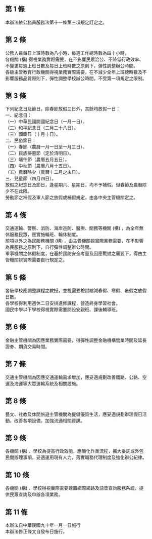 第 1 條
-------
本辦法依公務員服務法第十一條第三項規定訂定之。

第 2 條
-------
公務人員每日上班時數為八小時，每週工作總時數為四十小時。  
各機關 (構) 得視業務實際需要，在不影響民眾洽公、不降低行政效率、  
不變更每週上班日數及每日上班時數之原則下，彈性調整辦公時間。  
各級主管教育行政機關得視業務實際需要，在不減少全年上班總時數及不  
影響服務品質原則下，彈性調整學校辦公時間，不受第一項規定之限制。

第 3 條
-------
下列紀念日及節日，除春節放假三日外，其餘均放假一日：  
一、紀念日：  
（一）中華民國開國紀念日（一月一日）。  
（二）和平紀念日（二月二十八日）。  
（三）國慶日（十月十日）。  
二、民俗節日：  
（一）春節（農曆一月一日至一月三日）。  
（二）民族掃墓節（定於清明日）。  
（三）端午節（農曆五月五日）。  
（四）中秋節（農曆八月十五日）。  
（五）農曆除夕（農曆十二月之末日）。  
三、兒童節（四月四日）。  
放假之紀念日及節日，逢星期六、星期日，均不予補假。但春節及農曆除  
夕不在此限。  
勞動節之補假及軍人節之放假或補假規定，由各中央主管機關定之。

第 4 條
-------
交通運輸、警察、消防、海岸巡防、醫療、關務等機關 (構) ，為全年無  
休服務民眾，應實施輪班、輪休制度。  
前項以外之為民服務機關 (構) ，由主管機關視實際業務需要，在不影響  
為民服務之原則下，自行彈性調整辦公時間。  
軍事機關之休假制度，在基於國防安全考量及因應戰備之需要下，得由主  
管機關視實際需要自行規定之。

第 5 條
-------
各級學校應調整課程之教授，並視需要檢討縮減春假、寒假、暑假之放假  
日數。  
各學校得利用週休二日安排進修課程，營造終身學習社會。  
國民中學以下學校得視實際需要開設安親班、課後輔導班。

第 6 條
-------
金融主管機關為因應業務實際需要，得彈性調整金融機構營業時間及延長  
證券、期貨交易時間。

第 7 條
-------
交通主管機關為因應交通運輸需求增加，應妥適規劃改善鐵路、公路、空  
運及海運等大眾運輸系統及相關設施。

第 8 條
-------
藝文、社教及休閒旅遊主管機關為提倡優質生活，應妥適規劃辦理假日活  
動，改善各項設備，加強流通相關資訊。

第 9 條
-------
各機關 (構) 、學校為提高行政效能，應簡化作業流程，擴大委託或外包  
民間辦理事項，妥適運用現有人力，落實職務代理制度及強化辦公紀律。

第 10 條
--------
各機關 (構) 、學校得視實際需要建置網際網路及語音查詢服務系統，提  
供民眾查詢及申辦各項業務。

第 11 條
--------
本辦法自中華民國九十年一月一日施行  
本辦法修正條文自發布日施行。

